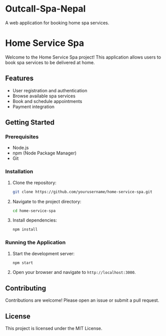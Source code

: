 # Outcall-Spa-Nepal
A web application for booking home spa services.
# Home Service Spa

Welcome to the Home Service Spa project! This application allows users to book spa services to be delivered at home.

## Features
- User registration and authentication
- Browse available spa services
- Book and schedule appointments
- Payment integration

## Getting Started

### Prerequisites
- Node.js
- npm (Node Package Manager)
- Git

### Installation
1. Clone the repository:
    ```sh
    git clone https://github.com/yourusername/home-service-spa.git
    ```
2. Navigate to the project directory:
    ```sh
    cd home-service-spa
    ```
3. Install dependencies:
    ```sh
    npm install
    ```

### Running the Application
1. Start the development server:
    ```sh
    npm start
    ```
2. Open your browser and navigate to `http://localhost:3000`.

## Contributing
Contributions are welcome! Please open an issue or submit a pull request.

## License
This project is licensed under the MIT License.
